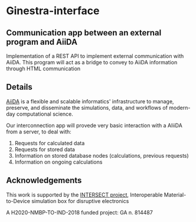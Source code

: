 # Ginestra-interface

## Communication app between an external program and AiiDA

Implementation of a REST API to implement external communication with AiiDA.
This program will act as a bridge to convey to AiiDA information through HTML communication

## Details

[AiiDA](http://www.aiida.net/) is a flexible and scalable informatics' infrastructure to manage, preserve, 
and disseminate the simulations, data, and workflows of modern-day computational science. 

Our interconnection app will provede very basic interaction with a AIiiDA from a server,
to deal with:
1. Requests for calculated data
2. Requests for stored data
3. Information on stored database nodes (calculations, previous requests)
4. Information on ongoing calculations


## Acknowledgements

This work is supported by the [INTERSECT project](http://intersect-project.eu/),
Interoperable Material-to-Device simulation box for disruptive electronics 

A H2020-NMBP-TO-IND-2018 funded project: GA n. 814487


